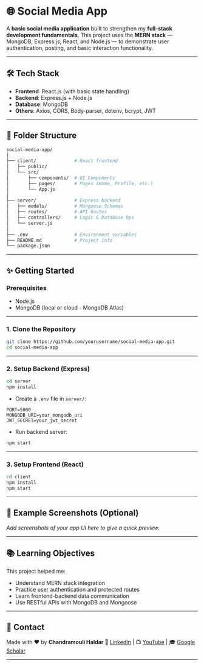 # 🌐 Social Media App

A **basic social media application** built to strengthen my **full-stack development fundamentals**. This project uses the **MERN stack** — MongoDB, Express.js, React, and Node.js — to demonstrate user authentication, posting, and basic interaction functionality.

---

## 🛠️ Tech Stack

* **Frontend**: React.js (with basic state handling)
* **Backend**: Express.js + Node.js
* **Database**: MongoDB
* **Others**: Axios, CORS, Body-parser, dotenv, bcrypt, JWT

---

## 📂 Folder Structure

```bash
social-media-app/
│
├── client/              # React frontend
│   ├── public/
│   └── src/
│       ├── components/  # UI Components
│       ├── pages/       # Pages (Home, Profile, etc.)
│       └── App.js
│
├── server/              # Express backend
│   ├── models/          # Mongoose Schemas
│   ├── routes/          # API Routes
│   ├── controllers/     # Logic & Database Ops
│   └── server.js
│
├── .env                 # Environment variables
├── README.md            # Project info
└── package.json
```

---

## ✨ Getting Started

### Prerequisites

* Node.js
* MongoDB (local or cloud - MongoDB Atlas)

---

### 1. Clone the Repository

```bash
git clone https://github.com/yourusername/social-media-app.git
cd social-media-app
```

---

### 2. Setup Backend (Express)

```bash
cd server
npm install
```

* Create a `.env` file in `server/`:

```env
PORT=5000
MONGODB_URI=your_mongodb_uri
JWT_SECRET=your_jwt_secret
```

* Run backend server:

```bash
npm start
```

---

### 3. Setup Frontend (React)

```bash
cd client
npm install
npm start
```

---

## 🥪 Example Screenshots (Optional)

*Add screenshots of your app UI here to give a quick preview.*

---

## 📚 Learning Objectives

This project helped me:

* Understand MERN stack integration
* Practice user authentication and protected routes
* Learn frontend-backend data communication
* Use RESTful APIs with MongoDB and Mongoose

---

## 📧 Contact

Made with ❤️ by **Chandramouli Haldar**
🔗 [LinkedIn](https://www.linkedin.com/in/yourprofile) | 📺 [YouTube](https://youtube.com/yourchannel) | 🎓 [Google Scholar](https://scholar.google.com/yourprofile)

---
